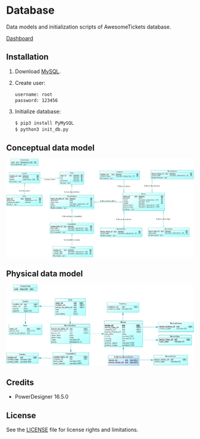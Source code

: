# Database

Data models and initialization scripts of AwesomeTickets database.

[Dashboard](https://github.com/AwesomeTickets/Dashboard)

## Installation

1. Download [MySQL](https://dev.mysql.com/downloads/mysql/).

2. Create user:

    ```
    username: root
    password: 123456
    ```

3. Initialize database:

    ```sh
    $ pip3 install PyMySQL
    $ python3 init_db.py
    ```

## Conceptual data model

![](./img/model/conceptual_data_model.png)

## Physical data model

![](./img/model/physical_data_model.png)

## Credits

- PowerDesigner 16.5.0

## License

See the [LICENSE](./LICENSE) file for license rights and limitations.